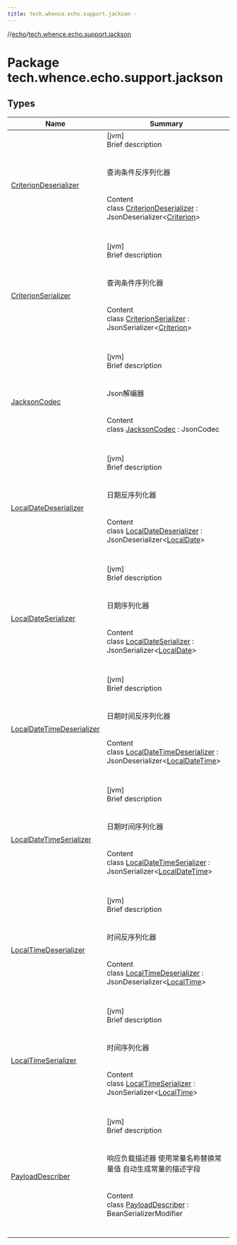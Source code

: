 ```yaml
---
title: tech.whence.echo.support.jackson -
---
```

//[echo](../index.md)/[tech.whence.echo.support.jackson](index.md)



# Package tech.whence.echo.support.jackson  


## Types  
  
|  Name|  Summary| 
|---|---|
| [CriterionDeserializer](-criterion-deserializer/index.md)| [jvm]  <br>Brief description  <br><br><br>查询条件反序列化器<br><br>  <br>Content  <br>class [CriterionDeserializer](-criterion-deserializer/index.md) : JsonDeserializer<[Criterion](../tech.whence.echo.rpc.request.search.criterion/-criterion/index.md)>   <br><br><br>
| [CriterionSerializer](-criterion-serializer/index.md)| [jvm]  <br>Brief description  <br><br><br>查询条件序列化器<br><br>  <br>Content  <br>class [CriterionSerializer](-criterion-serializer/index.md) : JsonSerializer<[Criterion](../tech.whence.echo.rpc.request.search.criterion/-criterion/index.md)>   <br><br><br>
| [JacksonCodec](-jackson-codec/index.md)| [jvm]  <br>Brief description  <br><br><br>Json解编器<br><br>  <br>Content  <br>class [JacksonCodec](-jackson-codec/index.md) : JsonCodec  <br><br><br>
| [LocalDateDeserializer](-local-date-deserializer/index.md)| [jvm]  <br>Brief description  <br><br><br>日期反序列化器<br><br>  <br>Content  <br>class [LocalDateDeserializer](-local-date-deserializer/index.md) : JsonDeserializer<[LocalDate](https://docs.oracle.com/javase/8/docs/api/java/time/LocalDate.html)>   <br><br><br>
| [LocalDateSerializer](-local-date-serializer/index.md)| [jvm]  <br>Brief description  <br><br><br>日期序列化器<br><br>  <br>Content  <br>class [LocalDateSerializer](-local-date-serializer/index.md) : JsonSerializer<[LocalDate](https://docs.oracle.com/javase/8/docs/api/java/time/LocalDate.html)>   <br><br><br>
| [LocalDateTimeDeserializer](-local-date-time-deserializer/index.md)| [jvm]  <br>Brief description  <br><br><br>日期时间反序列化器<br><br>  <br>Content  <br>class [LocalDateTimeDeserializer](-local-date-time-deserializer/index.md) : JsonDeserializer<[LocalDateTime](https://docs.oracle.com/javase/8/docs/api/java/time/LocalDateTime.html)>   <br><br><br>
| [LocalDateTimeSerializer](-local-date-time-serializer/index.md)| [jvm]  <br>Brief description  <br><br><br>日期时间序列化器<br><br>  <br>Content  <br>class [LocalDateTimeSerializer](-local-date-time-serializer/index.md) : JsonSerializer<[LocalDateTime](https://docs.oracle.com/javase/8/docs/api/java/time/LocalDateTime.html)>   <br><br><br>
| [LocalTimeDeserializer](-local-time-deserializer/index.md)| [jvm]  <br>Brief description  <br><br><br>时间反序列化器<br><br>  <br>Content  <br>class [LocalTimeDeserializer](-local-time-deserializer/index.md) : JsonDeserializer<[LocalTime](https://docs.oracle.com/javase/8/docs/api/java/time/LocalTime.html)>   <br><br><br>
| [LocalTimeSerializer](-local-time-serializer/index.md)| [jvm]  <br>Brief description  <br><br><br>时间序列化器<br><br>  <br>Content  <br>class [LocalTimeSerializer](-local-time-serializer/index.md) : JsonSerializer<[LocalTime](https://docs.oracle.com/javase/8/docs/api/java/time/LocalTime.html)>   <br><br><br>
| [PayloadDescriber](-payload-describer/index.md)| [jvm]  <br>Brief description  <br><br><br>响应负载描述器 使用常量名称替换常量值 自动生成常量的描述字段<br><br>  <br>Content  <br>class [PayloadDescriber](-payload-describer/index.md) : BeanSerializerModifier  <br><br><br>

